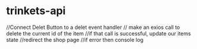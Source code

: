 # trinkets-api
//Connect Delet Button to a delet event handler
// make an exios call to delete the current id of the item
//if that call is successful, update our items state
//redirect the shop page
//if error then console log 

